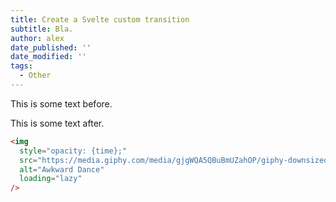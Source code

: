 ```yaml
---
title: Create a Svelte custom transition
subtitle: Bla.
author: alex
date_published: ''
date_modified: ''
tags:
  - Other
---
```


<script>
  import TransitionSlider from "./TransitionSlider.svelte";
</script>

This is some text before.

<TransitionSlider />

This is some text after.

```html
<img
  style="opacity: {time};"
  src="https://media.giphy.com/media/gjgWQA5QBuBmUZahOP/giphy-downsized.gif"
  alt="Awkward Dance"
  loading="lazy"
/>
```

